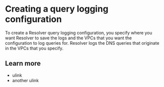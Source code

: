 # Creating a query logging configuration<a name="resolver-query-log-config-create-edit"></a>

To create a Resolver query logging configuration, you specify where you want Resolver to save the logs and the VPCs that you want the configuration to log queries for\. Resolver logs the DNS queries that originate in the VPCs that you specify\.

## Learn more<a name="resolver-query-log-config-create-edit-learn-more"></a>
+ ulink
+ another ulink